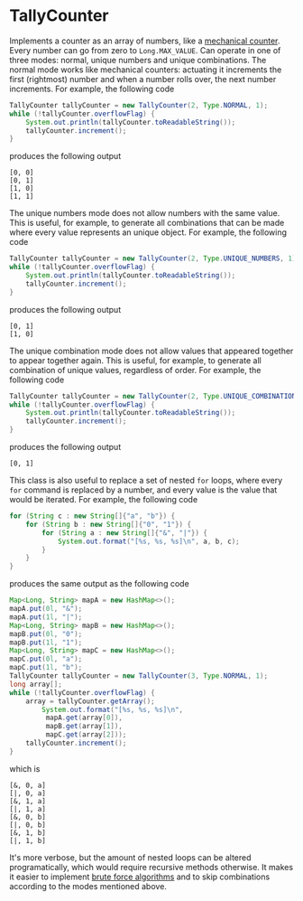 # TallyCounter
Implements a counter as an array of numbers, like a [mechanical counter](http://en.wikipedia.org/wiki/Tally_counter). Every number can go from zero to `Long.MAX_VALUE`. Can operate in one of three modes: normal, unique numbers and unique combinations. The normal mode works like mechanical counters: actuating it increments the first (rightmost) number and when a number rolls over, the next number increments. For example, the following code

```java
TallyCounter tallyCounter = new TallyCounter(2, Type.NORMAL, 1);
while (!tallyCounter.overflowFlag) {
    System.out.println(tallyCounter.toReadableString());
    tallyCounter.increment();
}
```

produces the following output

```
[0, 0]
[0, 1]
[1, 0]
[1, 1]
```

The unique numbers mode does not allow numbers with the same value. This is useful, for example, to generate all combinations that can be made where every value represents an unique object. For example, the following code

```java
TallyCounter tallyCounter = new TallyCounter(2, Type.UNIQUE_NUMBERS, 1);
while (!tallyCounter.overflowFlag) {
    System.out.println(tallyCounter.toReadableString());
    tallyCounter.increment();
}
```

produces the following output

```
[0, 1]
[1, 0]
```

The unique combination mode does not allow values that appeared together to appear together again. This is useful, for example, to generate all combination of unique values, regardless of order. For example, the following code

```java
TallyCounter tallyCounter = new TallyCounter(2, Type.UNIQUE_COMBINATION, 1);
while (!tallyCounter.overflowFlag) {
    System.out.println(tallyCounter.toReadableString());
    tallyCounter.increment();
}
```

produces the following output

```
[0, 1]
```

This class is also useful to replace a set of nested `for` loops, where every `for` command is replaced by a number, and every value
is the value that would be iterated. For example, the following code

```java
for (String c : new String[]{"a", "b"}) {
    for (String b : new String[]{"0", "1"}) {
        for (String a : new String[]{"&", "|"}) {
            System.out.format("[%s, %s, %s]\n", a, b, c);
        }
    }
}
```

produces the same output as the following code

```java
Map<Long, String> mapA = new HashMap<>();
mapA.put(0l, "&");
mapA.put(1l, "|");
Map<Long, String> mapB = new HashMap<>();
mapB.put(0l, "0");
mapB.put(1l, "1");
Map<Long, String> mapC = new HashMap<>();
mapC.put(0l, "a");
mapC.put(1l, "b");
TallyCounter tallyCounter = new TallyCounter(3, Type.NORMAL, 1);
long array[];
while (!tallyCounter.overflowFlag) {
    array = tallyCounter.getArray();
        System.out.format("[%s, %s, %s]\n",
         mapA.get(array[0]),
         mapB.get(array[1]),
         mapC.get(array[2]));
    tallyCounter.increment();
}
```

which is

```
[&, 0, a]
[|, 0, a]
[&, 1, a]
[|, 1, a]
[&, 0, b]
[|, 0, b]
[&, 1, b]
[|, 1, b]
```

It's more verbose, but the amount of nested loops can be altered programatically, which would require recursive methods otherwise. It makes it easier to implement [brute force algorithms](http://en.wikipedia.org/wiki/Brute-force_search) and to skip combinations according to the modes mentioned above.
